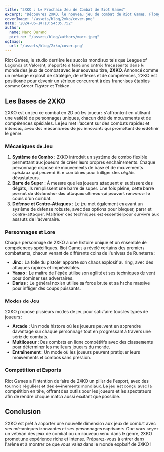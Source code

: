 ```yaml
---
title: "2XKO : Le Prochain Jeu de Combat de Riot Games"
excerpt: "Découvrez 2XKO, le nouveau jeu de combat de Riot Games. Plongez dans les mécaniques de jeu, les personnages, et les innovations qui font de ce titre un concurrent sérieux à Street Fighter."
coverImage: "/assets/blog/2xko/cover.png"
date: "2024-06-18T10:54:35.752"
author:
  name: Marc Durand
  picture: "/assets/blog/authors/marc.jpeg"
ogImage:
  url: "/assets/blog/2xko/cover.png"
---
```


Riot Games, le studio derrière les succès mondiaux tels que League of Legends et Valorant, s'apprête à faire une entrée fracassante dans le monde des jeux de combat avec leur nouveau titre, **2XKO**. Annoncé comme un mélange explosif de stratégie, de réflexes et de compétences, 2XKO est positionné pour devenir un sérieux concurrent à des franchises établies comme Street Fighter et Tekken.

## Les Bases de 2XKO

2XKO est un jeu de combat en 2D où les joueurs s'affrontent en utilisant une variété de personnages uniques, chacun doté de mouvements et de compétences spéciales. Le jeu met l'accent sur des combats rapides et intenses, avec des mécanismes de jeu innovants qui promettent de redéfinir le genre.

### Mécaniques de Jeu

1. **Système de Combo** : 2XKO introduit un système de combo flexible permettant aux joueurs de créer leurs propres enchaînements. Chaque personnage dispose de mouvements de base et de mouvements spéciaux qui peuvent être combinés pour infliger des dégâts dévastateurs.
2. **Barre de Super** : À mesure que les joueurs attaquent et subissent des dégâts, ils remplissent une barre de super. Une fois pleine, cette barre permet de déclencher des attaques ultimes qui peuvent renverser le cours d'un combat.
3. **Défense et Contre-Attaques** : Le jeu met également en avant un système de défense robuste, avec des options pour bloquer, parer et contre-attaquer. Maîtriser ces techniques est essentiel pour survivre aux assauts de l'adversaire.

### Personnages et Lore

Chaque personnage de 2XKO a une histoire unique et un ensemble de compétences spécifiques. Riot Games a révélé certains des premiers combattants, chacun venant de différents coins de l'univers de Runeterra :

- **Jinx** : La folle du pistolet apporte son chaos explosif au ring, avec des attaques rapides et imprévisibles.
- **Yasuo** : Le maître de l'épée utilise son agilité et ses techniques de vent pour dominer ses adversaires.
- **Darius** : Le général noxien utilise sa force brute et sa hache massive pour infliger des coups puissants.

### Modes de Jeu

2XKO propose plusieurs modes de jeu pour satisfaire tous les types de joueurs :

- **Arcade** : Un mode histoire où les joueurs peuvent en apprendre davantage sur chaque personnage tout en progressant à travers une série de combats.
- **Multijoueur** : Des combats en ligne compétitifs avec des classements pour déterminer les meilleurs joueurs du monde.
- **Entraînement** : Un mode où les joueurs peuvent pratiquer leurs mouvements et combos sans pression.

### Compétition et Esports

Riot Games a l'intention de faire de 2XKO un pilier de l'esport, avec des tournois réguliers et des événements mondiaux. Le jeu est conçu avec la compétition en tête, offrant des outils pour les joueurs et les spectateurs afin de rendre chaque match aussi excitant que possible.

## Conclusion

2XKO est prêt à apporter une nouvelle dimension aux jeux de combat avec ses mécaniques innovantes et ses personnages captivants. Que vous soyez un vétéran des jeux de combat ou un nouveau venu dans le genre, 2XKO promet une expérience riche et intense. Préparez-vous à entrer dans l'arène et à montrer ce que vous valez dans le monde explosif de 2XKO !
